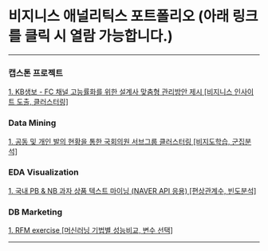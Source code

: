 비지니스 애널리틱스 포트폴리오 (아래 링크를 클릭 시 열람 가능합니다.)
===================================
------------------------------------------------
### 캡스톤 프로젝트
[1. KB생보 - FC 채널 고능률화를 위한 설계사 맞춤형 관리방안 제시 [비지니스 인사이트 도출, 클러스터링]](https://github.com/lee-kyubong/data-analytics/blob/master/KBL/KBL_summarizedreport.pdf)

### Data Mining
[1. 공동 및 개인 발의 현황을 통한 국회의원 서브그룹 클러스터링 [비지도학습, 군집분석]](https://github.com/lee-kyubong/data-analytics/blob/master/Clustering_Politician-Party/Clustering(Political%20sub-parties).ipynb)

### EDA Visualization
[1. 국내 PB & NB 과자 상품 텍스트 마이닝 (NAVER API 응용) [편상관계수, 빈도분석]](https://github.com/lee-kyubong/data-analytics/blob/b45d9714df803aed7431dbca8767ca1b153c461e/EDA_SnackMarket/Korean_Snack_Market_Analysis.pdf)

### DB Marketing
[1. RFM exercise [머신러닝 기법별 성능비교, 변수 선택]](https://github.com/lee-kyubong/data-analytics/blob/master/RFM_exercise/report.pdf)


------------------------------------------------
